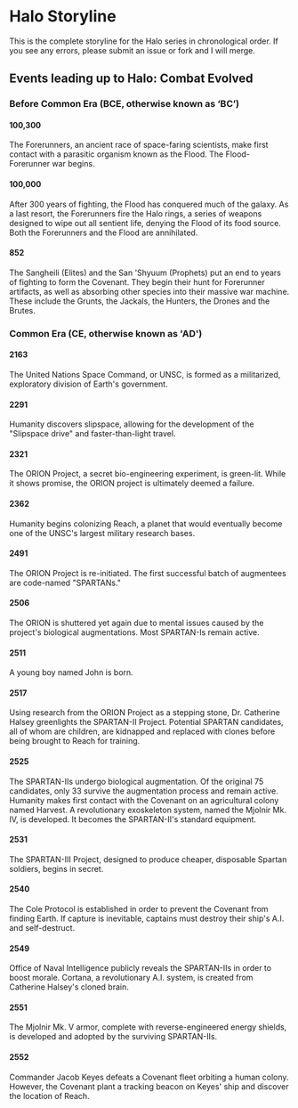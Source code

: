 # Halo Storyline

This is the complete storyline for the Halo series in chronological order. If you see any errors, please submit an issue or fork and I will merge.

## Events leading up to Halo: Combat Evolved

### Before Common Era (BCE, otherwise known as ‘BC’)

#### 100,300

The Forerunners, an ancient race of space-faring scientists, make first contact with a parasitic organism known as the Flood. The Flood-Forerunner war begins.

#### 100,000

After 300 years of fighting, the Flood has conquered much of the galaxy. As a last resort, the Forerunners fire the Halo rings, a series of weapons designed to wipe out all sentient life, denying the Flood of its food source. Both the Forerunners and the Flood are annihilated.

#### 852

The Sangheili (Elites) and the San 'Shyuum (Prophets) put an end to years of fighting to form the Covenant. They begin their hunt for Forerunner artifacts, as well as absorbing other species into their massive war machine. These include the Grunts, the Jackals, the Hunters, the Drones and the Brutes.

### Common Era (CE, otherwise known as 'AD')

#### 2163

The United Nations Space Command, or UNSC, is formed as a militarized, exploratory division of Earth's government.

#### 2291

Humanity discovers slipspace, allowing for the development of the "Slipspace drive" and faster-than-light travel.

#### 2321

The ORION Project, a secret bio-engineering experiment, is green-lit. While it shows promise, the ORION project is ultimately deemed a failure.

#### 2362

Humanity begins colonizing Reach, a planet that would eventually become one of the UNSC's largest military research bases.

#### 2491

The ORION Project is re-initiated. The first successful batch of augmentees are code-named "SPARTANs."

#### 2506

The ORION is shuttered yet again due to mental issues caused by the project's biological augmentations. Most SPARTAN-Is remain active.

#### 2511

A young boy named John is born.

#### 2517

Using research from the ORION Project as a stepping stone, Dr. Catherine Halsey greenlights the SPARTAN-II Project. Potential SPARTAN candidates, all of whom are children, are kidnapped and replaced with clones before being brought to Reach for training.

#### 2525

The SPARTAN-IIs undergo biological augmentation. Of the original 75 candidates, only 33 survive the augmentation process and remain active. Humanity makes first contact with the Covenant on an agricultural colony named Harvest. A revolutionary exoskeleton system, named the Mjolnir Mk. IV, is developed. It becomes the SPARTAN-II's standard equipment.

#### 2531

The SPARTAN-III Project, designed to produce cheaper, disposable Spartan soldiers, begins in secret.

#### 2540

The Cole Protocol is established in order to prevent the Covenant from finding Earth. If capture is inevitable, captains must destroy their ship's A.I. and self-destruct.

#### 2549

Office of Naval Intelligence publicly reveals the SPARTAN-IIs in order to boost morale. Cortana, a revolutionary A.I. system, is created from Catherine Halsey's cloned brain.

#### 2551
The Mjolnir Mk. V armor, complete with reverse-engineered energy shields, is developed and adopted by the surviving SPARTAN-IIs.

#### 2552

Commander Jacob Keyes defeats a Covenant fleet orbiting a human colony. However, the Covenant plant a tracking beacon on Keyes' ship and discover the location of Reach.
